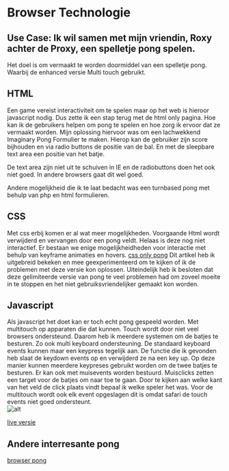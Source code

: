 # Browser Technologie

## Use Case: Ik wil samen met mijn vriendin, Roxy achter de Proxy, een spelletje pong spelen.
Het doel is om vermaakt te worden doormiddel van een spelletje pong. Waarbij de enhanced versie Multi touch gebruikt.

## HTML
Een game vereist interactiviteit om te spelen maar op het web is hieroor javascript nodig. Dus zette ik een stap terug met de html only pagina. Hoe kan ik de gebruikers helpen om pong te spelen en hoe zorg ik ervoor dat ze vermaakt worden. Mijn oplossing hiervoor was om een lachwekkend Imaginary Pong Formulier te maken. Hierop kan de gebruiker zijn score bijhouden en via radio buttons de positie van de bal. En met de sleepbare text area een positie van het batje. 

De text area zijn niet uit te schuiven in IE en de radiobuttons doen het ook niet goed. In andere browsers gaat dit wel goed.

Andere mogelijkheid die ik te laat bedacht was een turnbased pong met behulp van php en html formulieren.

## CSS
Met css erbij komen er al wat meer mogelijkheden. Voorgaande Html wordt verwijderd en vervangen door een pong veldt. Helaas is deze nog niet interactief. Er bestaan we enige mogelijkheidheden voor interactie met behulp van keyframe animaties en hovers. [css only pong](https://www.sitepoint.com/css3-pong-insane-things-to-do-with-css/) Dit artikel heb ik uitgebreid bekeken en mee geexperimenteerd om te kijken of ik de problemen met deze versie kon oplossen. Uiteindelijk heb ik besloten dat deze gelimiteerde versie van pong te veel problemen had om zoveel moeite in te stoppen en het niet gebruiksvriendelijker gemaakt kon worden.

## Javascript
Als javascript het doet kan er toch echt pong gespeeld worden. Met multitouch op apparaten die dat kunnen. Touch wordt door niet veel browsers ondersteund. Daarom heb ik meerdere systemen om de batjes te besturen. Zo ook multi keyboard ondersteuning. De standaard keyboard events kunnen maar een keypress tegelijk aan. De functie die ik gevonden heb slaat de keydown events op en verwijderd ze na een key up. Op deze manier kunnen meerdere keypreses gebruikt worden om de twee batjes te besturen. Er kan ook met muisevents worden bestuurd. Muisclicks zetten een target voor de batjes om naar toe te gaan. Door te kijken aan welke kant van het veld de click plaats vindt bepaal ik welke speler het was. Voor de multitouch wordt ook elk event opgeslagen dit is omdat safari de touch events niet goed ondersteunt.  
![alt](/canitouch.png)


[live versie](http://jaimiederijk.nl/browsertech/)

## Andere interresante pong
[browser pong](http://stewd.io/pong/)